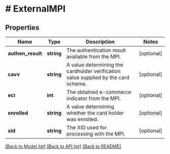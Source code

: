 # # ExternalMPI

## Properties

Name | Type | Description | Notes
------------ | ------------- | ------------- | -------------
**authen_result** | **string** | The authentication result available from the MPI. | [optional] 
**cavv** | **string** | A value determining the cardholder verification value supplied by the card scheme. | [optional] 
**eci** | **int** | The obtained e-commerce indicator from the MPI. | [optional] 
**enrolled** | **string** | A value determining whether the card holder was enrolled. | [optional] 
**xid** | **string** | The XID used for processing with the MPI. | [optional] 

[[Back to Model list]](../../README.md#documentation-for-models) [[Back to API list]](../../README.md#documentation-for-api-endpoints) [[Back to README]](../../README.md)


